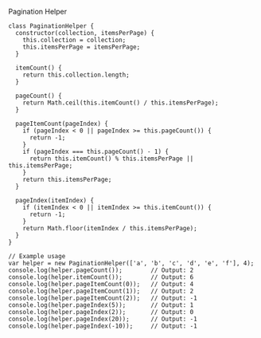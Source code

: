 Pagination Helper

    class PaginationHelper {
      constructor(collection, itemsPerPage) {
        this.collection = collection;
        this.itemsPerPage = itemsPerPage;
      }
    
      itemCount() {
        return this.collection.length;
      }
    
      pageCount() {
        return Math.ceil(this.itemCount() / this.itemsPerPage);
      }
    
      pageItemCount(pageIndex) {
        if (pageIndex < 0 || pageIndex >= this.pageCount()) {
          return -1;
        }
        if (pageIndex === this.pageCount() - 1) {
          return this.itemCount() % this.itemsPerPage || this.itemsPerPage;
        }
        return this.itemsPerPage;
      }
    
      pageIndex(itemIndex) {
        if (itemIndex < 0 || itemIndex >= this.itemCount()) {
          return -1;
        }
        return Math.floor(itemIndex / this.itemsPerPage);
      }
    }
    
    // Example usage
    var helper = new PaginationHelper(['a', 'b', 'c', 'd', 'e', 'f'], 4);
    console.log(helper.pageCount());        // Output: 2
    console.log(helper.itemCount());        // Output: 6
    console.log(helper.pageItemCount(0));   // Output: 4
    console.log(helper.pageItemCount(1));   // Output: 2
    console.log(helper.pageItemCount(2));   // Output: -1
    console.log(helper.pageIndex(5));       // Output: 1
    console.log(helper.pageIndex(2));       // Output: 0
    console.log(helper.pageIndex(20));      // Output: -1
    console.log(helper.pageIndex(-10));     // Output: -1
